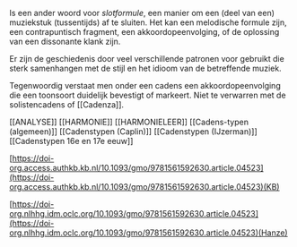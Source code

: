 Is een ander woord voor *slotformule*, een manier om een (deel van een) muziekstuk (tussentijds) af te sluiten. Het kan een melodische formule zijn, een contrapuntisch fragment, een akkoordopeenvolging, of de oplossing van een dissonante klank zijn. 

Er zijn de geschiedenis door veel verschillende patronen voor gebruikt die sterk samenhangen met de stijl en het idioom van de betreffende muziek.

Tegenwoordig verstaat men onder een cadens een akkoordopeenvolging die een toonsoort duidelijk bevestigt of markeert.
Niet te verwarren met de solistencadens of [[Cadenza]].

[[ANALYSE]]
[[HARMONIE]]
[[HARMONIELEER]]
[[Cadens-typen (algemeen)]]
[[Cadenstypen (Caplin)]]
[[Cadenstypen (IJzerman)]]
[[Cadenstypen 16e en 17e eeuw]]

[https://doi-org.access.authkb.kb.nl/10.1093/gmo/9781561592630.article.04523](https://doi-org.access.authkb.kb.nl/10.1093/gmo/9781561592630.article.04523)(KB)

[https://doi-org.nlhhg.idm.oclc.org/10.1093/gmo/9781561592630.article.04523](https://doi-org.nlhhg.idm.oclc.org/10.1093/gmo/9781561592630.article.04523)(Hanze)

